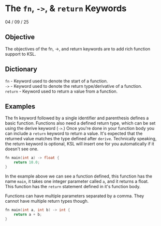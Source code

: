 # The `fn`, `->`, & `return` Keywords

04 / 09 / 25

## Objective

The objectives of the fn, ->, and return keywords are to add rich function support
to KSL.

## Dictionary

`fn` - Keyword used to denote the start of a function.  
`->` - Keyword used to denote the return type/derivative of a function.  
`return` - Keyword used to return a value from a function.

## Examples

The fn keyword followed by a single identifier and parenthesis defines a basic
function. Functions also need a defined return type, which can be set using the
derive keyword (`->`.) Once you're done in your function body you can include
a `return` keyword to return a value. It's expected that the returned value
matches the type defined after `derive`. Technically speaking, the return keyword
is optional, KSL will insert one for you automatically if it doesn't see one.

```cpp
fn main(int a) -> float {
	return 10.0;
}
```

In the example above we can see a function defined, this function has the name
`main`, it takes one integer parameter called `a`, and it returns a float. This
function has the `return` statement defined in it's function body.

Functions can have multiple parameters separated by a comma. They cannot have
multiple return types though.

```cpp
fn main(int a, int b) -> int {
	return a + b;
}
```
